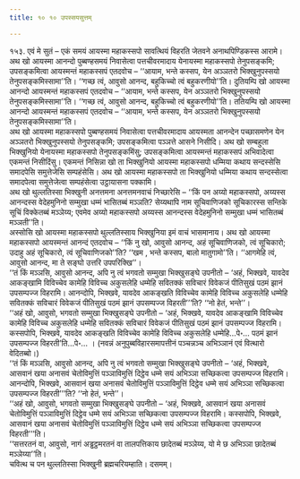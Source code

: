 ```yaml
---
title: १० १० उपस्सयसुत्तम्

---
```


१५३. एवं मे सुतं – एकं समयं आयस्मा महाकस्सपो सावत्थियं विहरति जेतवने अनाथपिण्डिकस्स आरामे। अथ खो आयस्मा आनन्दो पुब्बण्हसमयं निवासेत्वा पत्तचीवरमादाय येनायस्मा महाकस्सपो तेनुपसङ्कमि; उपसङ्कमित्वा आयस्मन्तं महाकस्सपं एतदवोच – ‘‘आयाम, भन्ते कस्सप, येन अञ्ञतरो भिक्खुनुपस्सयो तेनुपसङ्कमिस्सामा’’ति। ‘‘गच्छ त्वं, आवुसो आनन्द, बहुकिच्चो त्वं बहुकरणीयो’’ति। दुतियम्पि खो आयस्मा आनन्दो आयस्मन्तं महाकस्सपं एतदवोच – ‘‘आयाम, भन्ते कस्सप, येन अञ्ञतरो भिक्खुनुपस्सयो तेनुपसङ्कमिस्सामा’’ति। ‘‘गच्छ त्वं, आवुसो आनन्द, बहुकिच्चो त्वं बहुकरणीयो’’ति। ततियम्पि खो आयस्मा आनन्दो आयस्मन्तं महाकस्सपं एतदवोच – ‘‘आयाम, भन्ते कस्सप, येन अञ्ञतरो भिक्खुनुपस्सयो तेनुपसङ्कमिस्सामा’’ति।  
अथ खो आयस्मा महाकस्सपो पुब्बण्हसमयं निवासेत्वा पत्तचीवरमादाय आयस्मता आनन्देन पच्छासमणेन येन अञ्ञतरो भिक्खुनुपस्सयो तेनुपसङ्कमि; उपसङ्कमित्वा पञ्ञत्ते आसने निसीदि। अथ खो सम्बहुला भिक्खुनियो येनायस्मा महाकस्सपो तेनुपसङ्कमिंसु; उपसङ्कमित्वा आयस्मन्तं महाकस्सपं अभिवादेत्वा एकमन्तं निसीदिंसु। एकमन्तं निसिन्ना खो ता भिक्खुनियो आयस्मा महाकस्सपो धम्मिया कथाय सन्दस्सेसि समादपेसि समुत्तेजेसि सम्पहंसेसि। अथ खो आयस्मा महाकस्सपो ता भिक्खुनियो धम्मिया कथाय सन्दस्सेत्वा समादपेत्वा समुत्तेजेत्वा सम्पहंसेत्वा उट्ठायासना पक्कामि।  
अथ खो थुल्लतिस्सा भिक्खुनी अनत्तमना अनत्तमनवाचं निच्छारेसि – ‘‘किं पन अय्यो महाकस्सपो, अय्यस्स आनन्दस्स वेदेहमुनिनो सम्मुखा धम्मं भासितब्बं मञ्ञति? सेय्यथापि नाम सूचिवाणिजको सूचिकारस्स सन्तिके सूचिं विक्केतब्बं मञ्ञेय्य; एवमेव अय्यो महाकस्सपो अय्यस्स आनन्दस्स वेदेहमुनिनो सम्मुखा धम्मं भासितब्बं मञ्ञती’’ति।  
अस्सोसि खो आयस्मा महाकस्सपो थुल्लतिस्साय भिक्खुनिया इमं वाचं भासमानाय। अथ खो आयस्मा महाकस्सपो आयस्मन्तं आनन्दं एतदवोच – ‘‘किं नु खो, आवुसो आनन्द, अहं सूचिवाणिजको, त्वं सूचिकारो; उदाहु अहं सूचिकारो, त्वं सूचिवाणिजको’’ति? ‘‘खम , भन्ते कस्सप, बालो मातुगामो’’ति। ‘‘आगमेहि त्वं, आवुसो आनन्द, मा ते सङ्घो उत्तरि उपपरिक्खि’’।  
‘‘तं किं मञ्ञसि, आवुसो आनन्द, अपि नु त्वं भगवतो सम्मुखा भिक्खुसङ्घे उपनीतो – ‘अहं, भिक्खवे, यावदेव आकङ्खामि विविच्चेव कामेहि विविच्च अकुसलेहि धम्मेहि सवितक्कं सविचारं विवेकजं पीतिसुखं पठमं झानं उपसम्पज्ज विहरामि। आनन्दोपि, भिक्खवे, यावदेव आकङ्खति विविच्चेव कामेहि विविच्च अकुसलेहि धम्मेहि सवितक्कं सविचारं विवेकजं पीतिसुखं पठमं झानं उपसम्पज्ज विहरती’’’ति? ‘‘नो हेतं, भन्ते’’।  
‘‘अहं खो, आवुसो, भगवतो सम्मुखा भिक्खुसङ्घे उपनीतो – ‘अहं, भिक्खवे, यावदेव आकङ्खामि विविच्चेव कामेहि विविच्च अकुसलेहि धम्मेहि सवितक्कं सविचारं विवेकजं पीतिसुखं पठमं झानं उपसम्पज्ज विहरामि। कस्सपोपि, भिक्खवे, यावदेव आकङ्खति विविच्चेव कामेहि विविच्च अकुसलेहि धम्मेहि…पे॰… पठमं झानं उपसम्पज्ज विहरती’ति…पे॰… । (नवन्नं अनुपुब्बविहारसमापत्तीनं पञ्चन्नञ्च अभिञ्ञानं एवं वित्थारो वेदितब्बो।)  
‘‘तं किं मञ्ञसि, आवुसो आनन्द, अपि नु त्वं भगवतो सम्मुखा भिक्खुसङ्घे उपनीतो – ‘अहं, भिक्खवे, आसवानं खया अनासवं चेतोविमुत्तिं पञ्ञाविमुत्तिं दिट्ठेव धम्मे सयं अभिञ्ञा सच्छिकत्वा उपसम्पज्ज विहरामि। आनन्दोपि, भिक्खवे, आसवानं खया अनासवं चेतोविमुत्तिं पञ्ञाविमुत्तिं दिट्ठेव धम्मे सयं अभिञ्ञा सच्छिकत्वा उपसम्पज्ज विहरती’’’ति? ‘‘नो हेतं, भन्ते’’।  
‘‘अहं खो, आवुसो, भगवतो सम्मुखा भिक्खुसङ्घे उपनीतो – ‘अहं, भिक्खवे, आसवानं खया अनासवं चेतोविमुत्तिं पञ्ञाविमुत्तिं दिट्ठेव धम्मे सयं अभिञ्ञा सच्छिकत्वा उपसम्पज्ज विहरामि। कस्सपोपि, भिक्खवे, आसवानं खया अनासवं चेतोविमुत्तिं पञ्ञाविमुत्तिं दिट्ठेव धम्मे सयं अभिञ्ञा सच्छिकत्वा उपसम्पज्ज विहरती’’’ति।  
‘‘सत्तरतनं वा, आवुसो, नागं अड्ढट्ठमरतनं वा तालपत्तिकाय छादेतब्बं मञ्ञेय्य, यो मे छ अभिञ्ञा छादेतब्बं मञ्ञेय्या’’ति।  
चवित्थ च पन थुल्लतिस्सा भिक्खुनी ब्रह्मचरियम्हाति। दसमम्।  

